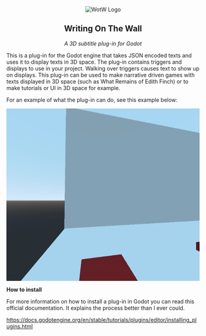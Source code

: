<p align="center">
  <img src= "https://user-images.githubusercontent.com/34212264/118979479-cc50e600-b978-11eb-9c7e-c4979856c7da.png" alt="WotW Logo"/>
</p>

<h2 align="center">
Writing On The Wall 
</h2>
<p align="center"><i> A 3D subtitle plug-in for Godot</i></p>

This is a plug-in for the Godot engine that takes JSON encoded texts and uses it to display texts in 3D space. The plug-in contains triggers and displays to use in your project. Walking over triggers causes text to show up on displays. This plug-in can be used to make narrative driven games with texts displayed in 3D space (such as What Remains of Edith Finch) or to make tutorials or UI in 3D space for example.

For an example of what the plug-in can do, see this example below:

<img align="center" src="addons/writing_on_the_wall/src/ZNdwMpJltf.gif" height="450"/>

<b> How to install </b>

For more information on how to install a plug-in in Godot you can read this official documentation. It explains the process better than I ever could. 

https://docs.godotengine.org/en/stable/tutorials/plugins/editor/installing_plugins.html
